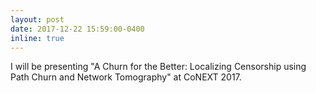 ```yaml
---
layout: post
date: 2017-12-22 15:59:00-0400
inline: true
---
```


I will be presenting "A Churn for the Better: Localizing Censorship using Path Churn and Network Tomography" at CoNEXT 2017.
